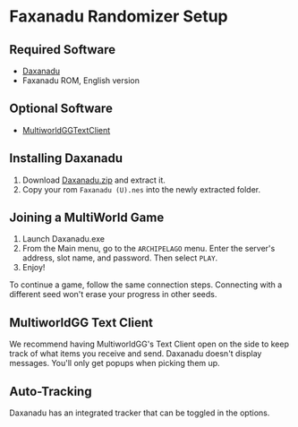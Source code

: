 # Faxanadu Randomizer Setup

## Required Software

- [Daxanadu](https://github.com/Daivuk/Daxanadu/releases/)
- Faxanadu ROM, English version

## Optional Software

- [MultiworldGGTextClient](https://github.com/MultiworldGG/MultiworldGG/releases)

## Installing Daxanadu
1. Download [Daxanadu.zip](https://github.com/Daivuk/Daxanadu/releases/) and extract it.
2. Copy your rom `Faxanadu (U).nes` into the newly extracted folder.

## Joining a MultiWorld Game

1. Launch Daxanadu.exe
2. From the Main menu, go to the `ARCHIPELAGO` menu. Enter the server's address, slot name, and password. Then select `PLAY`.
3. Enjoy!

To continue a game, follow the same connection steps.
Connecting with a different seed won't erase your progress in other seeds.

## MultiworldGG Text Client

We recommend having MultiworldGG's Text Client open on the side to keep track of what items you receive and send.
Daxanadu doesn't display messages. You'll only get popups when picking them up.

## Auto-Tracking

Daxanadu has an integrated tracker that can be toggled in the options.
